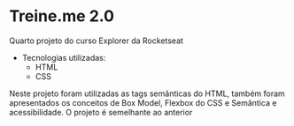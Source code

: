 # Treine.me 2.0

Quarto projeto do curso Explorer da Rocketseat

- Tecnologias utilizadas:
    - HTML
    - CSS

Neste projeto foram utilizadas as tags semânticas do HTML, também foram apresentados os conceitos de Box Model, Flexbox do CSS e Semântica e acessibilidade. O projeto é semelhante ao anterior
